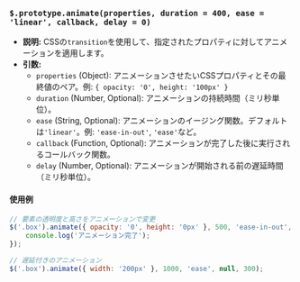 ### `$.prototype.animate(properties, duration = 400, ease = 'linear', callback, delay = 0)`
- **説明:** CSSの`transition`を使用して、指定されたプロパティに対してアニメーションを適用します。
- **引数:**
  - `properties` (Object): アニメーションさせたいCSSプロパティとその最終値のペア。例: `{ opacity: '0', height: '100px' }`
  - `duration` (Number, Optional): アニメーションの持続時間（ミリ秒単位）。
  - `ease` (String, Optional): アニメーションのイージング関数。デフォルトは`'linear'`。例: `'ease-in-out'`, `'ease'`など。
  - `callback` (Function, Optional): アニメーションが完了した後に実行されるコールバック関数。
  - `delay` (Number, Optional): アニメーションが開始される前の遅延時間（ミリ秒単位）。

#### 使用例
```javascript
// 要素の透明度と高さをアニメーションで変更
$('.box').animate({ opacity: '0', height: '0px' }, 500, 'ease-in-out', function() {
    console.log('アニメーション完了');
});

// 遅延付きのアニメーション
$('.box').animate({ width: '200px' }, 1000, 'ease', null, 300);
```